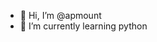 - 👋 Hi, I’m @apmount
- 🌱 I’m currently learning python 

<!---
apmount/apmount is a ✨ special ✨ repository because its `README.md` (this file) appears on your GitHub profile.
You can click the Preview link to take a look at your changes.
--->
